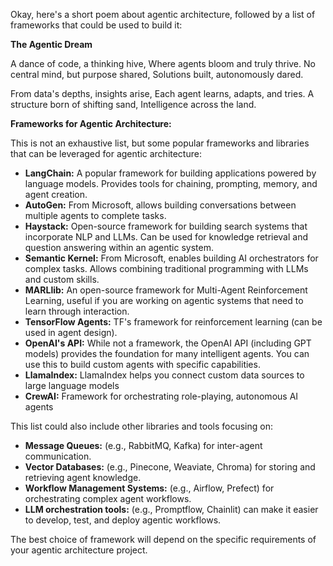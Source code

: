 Okay, here's a short poem about agentic architecture, followed by a list of frameworks that could be used to build it:

**The Agentic Dream**

A dance of code, a thinking hive,
Where agents bloom and truly thrive.
No central mind, but purpose shared,
Solutions built, autonomously dared.

From data's depths, insights arise,
Each agent learns, adapts, and tries.
A structure born of shifting sand,
Intelligence across the land.

**Frameworks for Agentic Architecture:**

This is not an exhaustive list, but some popular frameworks and libraries that can be leveraged for agentic architecture:

*   **LangChain:** A popular framework for building applications powered by language models. Provides tools for chaining, prompting, memory, and agent creation.
*   **AutoGen:** From Microsoft, allows building conversations between multiple agents to complete tasks.
*   **Haystack:** Open-source framework for building search systems that incorporate NLP and LLMs. Can be used for knowledge retrieval and question answering within an agentic system.
*   **Semantic Kernel:** From Microsoft, enables building AI orchestrators for complex tasks. Allows combining traditional programming with LLMs and custom skills.
*   **MARLlib:** An open-source framework for Multi-Agent Reinforcement Learning, useful if you are working on agentic systems that need to learn through interaction.
*   **TensorFlow Agents:** TF's framework for reinforcement learning (can be used in agent design).
*   **OpenAI's API:** While not a framework, the OpenAI API (including GPT models) provides the foundation for many intelligent agents. You can use this to build custom agents with specific capabilities.
*   **LlamaIndex:** LlamaIndex helps you connect custom data sources to large language models
*   **CrewAI:** Framework for orchestrating role-playing, autonomous AI agents

This list could also include other libraries and tools focusing on:

*   **Message Queues:** (e.g., RabbitMQ, Kafka) for inter-agent communication.
*   **Vector Databases:** (e.g., Pinecone, Weaviate, Chroma) for storing and retrieving agent knowledge.
*   **Workflow Management Systems:** (e.g., Airflow, Prefect) for orchestrating complex agent workflows.
*   **LLM orchestration tools:** (e.g., Promptflow, Chainlit) can make it easier to develop, test, and deploy agentic workflows.

The best choice of framework will depend on the specific requirements of your agentic architecture project.
